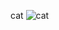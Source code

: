 cat
![cat](https://github.com/windowschips/windowschips/assets/137562618/6a84d9f0-368e-4775-acce-0f65476ec650)
